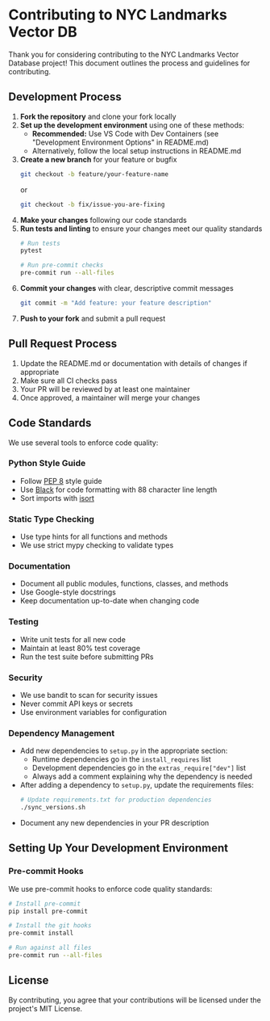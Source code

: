 # Contributing to NYC Landmarks Vector DB

Thank you for considering contributing to the NYC Landmarks Vector Database project! This document outlines the process and guidelines for contributing.

## Development Process

1. **Fork the repository** and clone your fork locally
2. **Set up the development environment** using one of these methods:
   - **Recommended:** Use VS Code with Dev Containers (see "Development Environment Options" in README.md)
   - Alternatively, follow the local setup instructions in README.md
3. **Create a new branch** for your feature or bugfix
   ```bash
   git checkout -b feature/your-feature-name
   ```
   or
   ```bash
   git checkout -b fix/issue-you-are-fixing
   ```
4. **Make your changes** following our code standards
5. **Run tests and linting** to ensure your changes meet our quality standards
   ```bash
   # Run tests
   pytest

   # Run pre-commit checks
   pre-commit run --all-files
   ```
6. **Commit your changes** with clear, descriptive commit messages
   ```bash
   git commit -m "Add feature: your feature description"
   ```
7. **Push to your fork** and submit a pull request

## Pull Request Process

1. Update the README.md or documentation with details of changes if appropriate
2. Make sure all CI checks pass
3. Your PR will be reviewed by at least one maintainer
4. Once approved, a maintainer will merge your changes

## Code Standards

We use several tools to enforce code quality:

### Python Style Guide

- Follow [PEP 8](https://www.python.org/dev/peps/pep-0008/) style guide
- Use [Black](https://black.readthedocs.io/) for code formatting with 88 character line length
- Sort imports with [isort](https://pycqa.github.io/isort/)

### Static Type Checking

- Use type hints for all functions and methods
- We use strict mypy checking to validate types

### Documentation

- Document all public modules, functions, classes, and methods
- Use Google-style docstrings
- Keep documentation up-to-date when changing code

### Testing

- Write unit tests for all new code
- Maintain at least 80% test coverage
- Run the test suite before submitting PRs

### Security

- We use bandit to scan for security issues
- Never commit API keys or secrets
- Use environment variables for configuration

### Dependency Management

- Add new dependencies to `setup.py` in the appropriate section:
  - Runtime dependencies go in the `install_requires` list
  - Development dependencies go in the `extras_require["dev"]` list
  - Always add a comment explaining why the dependency is needed
- After adding a dependency to `setup.py`, update the requirements files:
  ```bash
  # Update requirements.txt for production dependencies
  ./sync_versions.sh
  ```
- Document any new dependencies in your PR description

## Setting Up Your Development Environment

### Pre-commit Hooks

We use pre-commit hooks to enforce code quality standards:

```bash
# Install pre-commit
pip install pre-commit

# Install the git hooks
pre-commit install

# Run against all files
pre-commit run --all-files
```

## License

By contributing, you agree that your contributions will be licensed under the project's MIT License.
